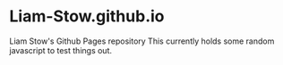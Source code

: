 # Liam-Stow.github.io
Liam Stow's Github Pages repository
This currently holds some random javascript to test things out.